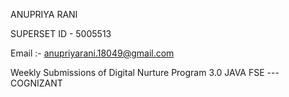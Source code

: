 ANUPRIYA RANI


SUPERSET ID - 5005513


Email :- anupriyarani.18049@gmail.com


Weekly Submissions of Digital Nurture Program 3.0 JAVA FSE --- COGNIZANT
